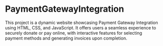 # PaymentGatewayIntegration
This project is a dynamic website showcasing Payment Gateway Integration using HTML, CSS, and JavaScript. It offers users a seamless experience to securely donate or pay online, with interactive features for selecting payment methods and generating invoices upon completion.
